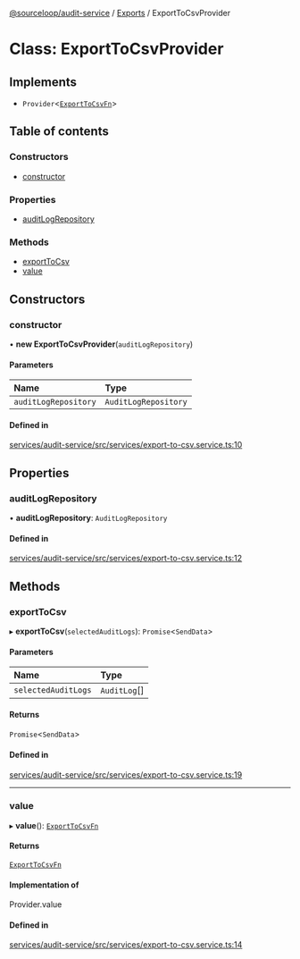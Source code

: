 [@sourceloop/audit-service](../README.md) / [Exports](../modules.md) / ExportToCsvProvider

# Class: ExportToCsvProvider

## Implements

- `Provider`<[`ExportToCsvFn`](../modules.md#exporttocsvfn)\>

## Table of contents

### Constructors

- [constructor](ExportToCsvProvider.md#constructor)

### Properties

- [auditLogRepository](ExportToCsvProvider.md#auditlogrepository)

### Methods

- [exportToCsv](ExportToCsvProvider.md#exporttocsv)
- [value](ExportToCsvProvider.md#value)

## Constructors

### constructor

• **new ExportToCsvProvider**(`auditLogRepository`)

#### Parameters

| Name | Type |
| :------ | :------ |
| `auditLogRepository` | `AuditLogRepository` |

#### Defined in

[services/audit-service/src/services/export-to-csv.service.ts:10](https://github.com/sourcefuse/loopback4-microservice-catalog/blob/00e854d46/services/audit-service/src/services/export-to-csv.service.ts#L10)

## Properties

### auditLogRepository

• **auditLogRepository**: `AuditLogRepository`

#### Defined in

[services/audit-service/src/services/export-to-csv.service.ts:12](https://github.com/sourcefuse/loopback4-microservice-catalog/blob/00e854d46/services/audit-service/src/services/export-to-csv.service.ts#L12)

## Methods

### exportToCsv

▸ **exportToCsv**(`selectedAuditLogs`): `Promise`<`SendData`\>

#### Parameters

| Name | Type |
| :------ | :------ |
| `selectedAuditLogs` | `AuditLog`[] |

#### Returns

`Promise`<`SendData`\>

#### Defined in

[services/audit-service/src/services/export-to-csv.service.ts:19](https://github.com/sourcefuse/loopback4-microservice-catalog/blob/00e854d46/services/audit-service/src/services/export-to-csv.service.ts#L19)

___

### value

▸ **value**(): [`ExportToCsvFn`](../modules.md#exporttocsvfn)

#### Returns

[`ExportToCsvFn`](../modules.md#exporttocsvfn)

#### Implementation of

Provider.value

#### Defined in

[services/audit-service/src/services/export-to-csv.service.ts:14](https://github.com/sourcefuse/loopback4-microservice-catalog/blob/00e854d46/services/audit-service/src/services/export-to-csv.service.ts#L14)
